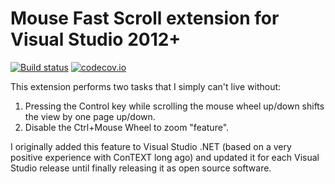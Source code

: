 # Mouse Fast Scroll extension for Visual Studio 2012+

[![Build status](https://ci.appveyor.com/api/projects/status/bxcpp55od7oo11si/branch/master?svg=true)](https://ci.appveyor.com/project/sharwell/mousefastscroll/branch/master)
[![codecov.io](http://codecov.io/gh/tunnelvisionlabs/MouseFastScroll/coverage.svg?branch=master)](http://codecov.io/gh/tunnelvisionlabs/MouseFastScroll?branch=master)

This extension performs two tasks that I simply can't live without:

1. Pressing the Control key while scrolling the mouse wheel up/down shifts the view by one page up/down.
2. Disable the Ctrl+Mouse Wheel to zoom "feature".

I originally added this feature to Visual Studio .NET (based on a very positive experience with ConTEXT long ago) and updated it for each Visual Studio release until finally releasing it as open source software.
